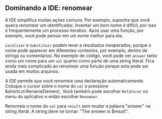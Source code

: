 ## Dominando a IDE: renomear

A IDE simplifica muitas ações comuns. Por exemplo, suponha que você queira renomear um identificador. Inventar um bom nome é difícil, por isso é frequentemente um processo iterativo. Após usar uma função, por exemplo, você pode pensar em um nome melhor para ela.

<span class="control">`Localizar`</span> e <span class="control">`Substituir`</span> podem levar a resultados inesperados, porque o nome pode aparecer em diferentes contextos, por exemplo, dentro de strings ou comentários. No exemplo de código, você pode ver `answer` tanto como um nome para um `val` quanto como parte de uma string literal. Fica ainda mais complicado ao renomear uma função porque esta pode ser usada em muitos arquivos.

A IDE permite que você renomeie uma declaração automaticamente. Coloque o cursor sobre o nome do `val` e pressione <span class="shortcut">&shortcut:RenameElement;</span>. Você também pode escolher <span class="control">`Refatorar`</span> no menu do aplicativo e então escolher <span class="control">`Renomear`</span>.

Renomeie o nome do `val` para `result` sem mudar a palavra "answer" na string literal. A string deve se tornar: "The answer is $result".